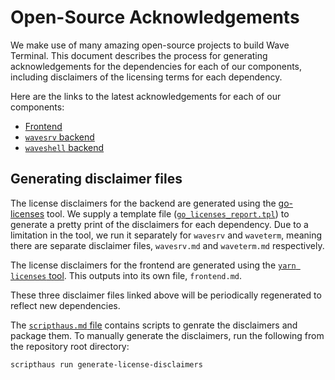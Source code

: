 # Open-Source Acknowledgements

We make use of many amazing open-source projects to build Wave Terminal. This document describes the process for generating acknowledgements for the dependencies for each of our components, including disclaimers of the licensing terms for each dependency.

Here are the links to the latest acknowledgements for each of our components:

- [Frontend](./disclaimers/frontend.md)
- [`wavesrv` backend](./disclaimers/wavesrv.md)
- [`waveshell` backend](./disclaimers/waveshell.md)

## Generating disclaimer files

The license disclaimers for the backend are generated using the [go-licenses](https://github.com/google/go-licenses) tool. We supply a template file ([`go_licenses_report.tpl`](./go_licenses_report.tpl)) to generate a pretty print of the disclaimers for each dependency. Due to a limitation in the tool, we run it separately for `wavesrv` and `waveterm`, meaning there are separate disclaimer files, `wavesrv.md` and `waveterm.md` respectively.

The license disclaimers for the frontend are generated using the [`yarn licenses` tool](https://classic.yarnpkg.com/lang/en/docs/cli/licenses/). This outputs into its own file, `frontend.md`.

These three disclaimer files linked above will be periodically regenerated to reflect new dependencies.

The [`scripthaus.md` file](../scripthaus.md) contains scripts to genrate the disclaimers and package them. To manually generate the disclaimers, run the following from the repository root directory:

```bash
scripthaus run generate-license-disclaimers
```
